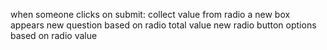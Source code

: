 when someone clicks on submit: 
collect value from radio
a new box appears
new question based on radio total value
new radio button options based on radio value 